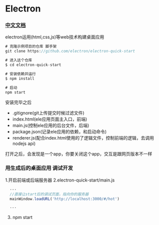 # Electron

### [中文文档](https://electronjs.org/)

electron运用(html,css,js)等web技术构建桌面应用

```js
# 克隆示例项目的仓库 脚手架
git clone https://github.com/electron/electron-quick-start

# 进入这个仓库
$ cd electron-quick-start

# 安装依赖并运行
$ npm install

# 启动
npm start
```
安装完毕之后
- .gitignore(git上传提交时候过滤文件)
- index.html(ele应用页面主入口，前端)
- main.js(控制ele应用的后台文件，后端)
- package.json(记录ele应用的依赖，和启动命令)
- renderer.js(配合index.html使用的了逻辑文件，控制前端的逻辑，去调用nodejs api)

打开之后，会发现是一个app，你要关闭这个app，交互是跟网页版本不一样

### 用生成后的桌面应用 调试开发

1.开启前端或后端服务器
2.electron-quick-start/main.js
```js
  ···
  //直接让start后的调试页面，指向你的服务器
  mainWindow.loadURL('http://localhost:3000/#/hot')

  ···
```
3. npm start
